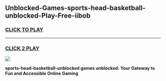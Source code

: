 
## Unblocked-Games-sports-head-basketball-unblocked-Play-Free-iibob
<h3>
<a href="https://premium76.site?title=sports-head-basketball-unblocked&ref=19M">CLICK TO PLAY</a></h3>
<hr>

<h3>
<a href="https://premium76.site?title=sports-head-basketball-unblocked&ref=19M">CLICK 2 PLAY</a>
  
</h3>

<a href="https://premium76.site?title=sports-head-basketball-unblocked&ref=19M"><img src="https://clearcache.store/games.png"></a>


**sports-head-basketball-unblocked games unblocked: Your Gateway to Fun and Accessible Online Gaming**

